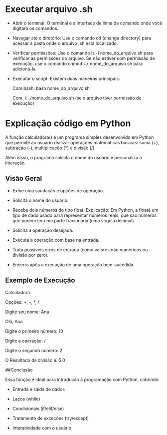 # Executar arquivo .sh
-  Abrir o terminal:
O terminal é a interface de linha de comando onde você digitará os comandos. 

-  Navegar até o diretório:
Use o comando cd (change directory) para acessar a pasta onde o arquivo .sh está localizado. 

-  Verificar permissões:
Use o comando ls -l nome_do_arquivo.sh para verificar as permissões do arquivo. Se não estiver com permissão de execução, use o comando chmod +x nome_do_arquivo.sh para adicioná-la. 

-  Executar o script:
Existem duas maneiras principais:

   Com bash: bash nome_do_arquivo.sh 

   Com ./: ./nome_do_arquivo.sh (se o arquivo tiver permissão de execução) 

# Explicação código em Python

A função calculadora() é um programa simples desenvolvido em Python que permite ao usuário realizar operações matemáticas básicas: soma (+), subtração (-), multiplicação (*) e divisão (/).

Além disso, o programa solicita o nome do usuário e personaliza a interação.

## Visão Geral

- Exibe uma saudação e opções de operação.

- Solicita o nome do usuário.

- Recebe dois números do tipo float. Explicação: Em Python, a floaté um tipo de dado usado para representar números reais, que são números que podem ter uma parte fracionária (uma vírgula decimal).

- Solicita a operação desejada.

- Executa a operação com base na entrada.

- Trata possíveis erros de entrada (como valores não numéricos ou divisão por zero).

- Encerra após a execução de uma operação bem-sucedida.

## Exemplo de Execução 

Calculadora

Opções: +, -, *, /

Digite seu nome: Ana

Olá, Ana

Digite o primeiro número: 10

Digite a operação: /

Digite o segundo número: 2

O Resultado da divisão é: 5.0

##Conclusão

Essa função é ideal para introdução à programação com Python, cobrindo:

- Entrada e saída de dados

- Laços (while)

- Condicionais (if/elif/else)

- Tratamento de exceções (try/except)

- Interatividade com o usuário

